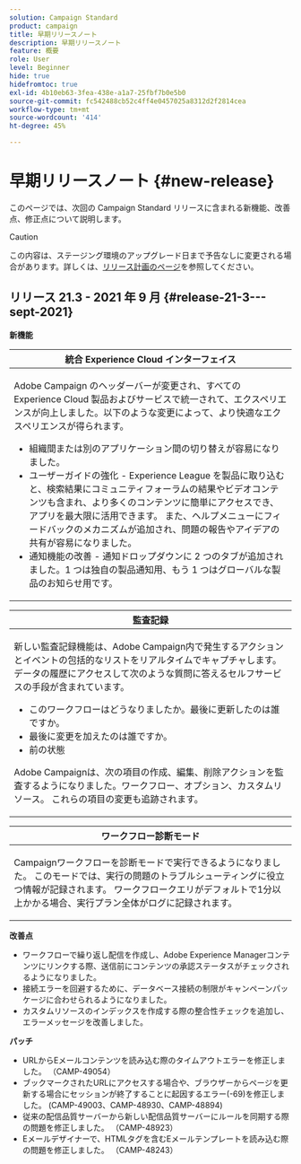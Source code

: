 ```yaml
---
solution: Campaign Standard
product: campaign
title: 早期リリースノート
description: 早期リリースノート
feature: 概要
role: User
level: Beginner
hide: true
hidefromtoc: true
exl-id: 4b10eb63-3fea-438e-a1a7-25fbf7b0e5b0
source-git-commit: fc542488cb52c4ff4e0457025a8312d2f2814cea
workflow-type: tm+mt
source-wordcount: '414'
ht-degree: 45%

---
```


# 早期リリースノート {#new-release}

このページでは、次回の Campaign Standard リリースに含まれる新機能、改善点、修正点について説明します。

>[!CAUTION]
>
> この内容は、ステージング環境のアップグレード日まで予告なしに変更される場合があります。詳しくは、[リリース計画のページ](../../rn/using/release-planning.md)を参照してください。


## リリース 21.3 - 2021 年 9 月 {#release-21-3---sept-2021}


**新機能**


<table> 
<thead> 
<tr> 
<th> <strong>統合 Experience Cloud インターフェイス</strong><br /> </th> 
</tr> 
</thead> 
<tbody> 
<tr> 
<td>
<p>Adobe Campaign のヘッダーバーが変更され、すべての Experience Cloud 製品およびサービスで統一されて、エクスペリエンスが向上しました。以下のような変更によって、より快適なエクスペリエンスが得られます。</p>
<ul>
<li>組織間または別のアプリケーション間の切り替えが容易になりました。</li>
<li>ユーザーガイドの強化 - Experience League を製品に取り込むと、検索結果にコミュニティフォーラムの結果やビデオコンテンツも含まれ、より多くのコンテンツに簡単にアクセスでき、アプリを最大限に活用できます。 また、ヘルプメニューにフィードバックのメカニズムが追加され、問題の報告やアイデアの共有が容易になりました。</li>
<li>通知機能の改善 - 通知ドロップダウンに 2 つのタブが追加されました。1 つは独自の製品通知用、もう 1 つはグローバルな製品のお知らせ用です。</li>
</ul>
<!--<p>For more information refer to the <a href="../../start/using/interface-description.md#top-bar">detailed documentation</a>.
</p>-->
</td> 
</tr> 
</tbody> 
</table>

<table> 
<thead> 
<tr> 
<th> <strong>監査記録</strong><br /> </th> 
</tr> 
</thead> 
<tbody> 
<tr> 
<td>
<p>新しい監査記録機能は、Adobe Campaign内で発生するアクションとイベントの包括的なリストをリアルタイムでキャプチャします。 データの履歴にアクセスして次のような質問に答えるセルフサービスの手段が含まれています。</p>
<ul>
<li>このワークフローはどうなりましたか。最後に更新したのは誰ですか。</li>
<li>最後に変更を加えたのは誰ですか。</li>
<li>前の状態</li>
</ul>
<p>Adobe Campaignは、次の項目の作成、編集、削除アクションを監査するようになりました。ワークフロー、オプション、カスタムリソース。 これらの項目の変更も追跡されます。</p>
<!--<p>For more information refer to the <a href="../../administration/using/audit.md">detailed documentation</a>.
</p>-->
</td> 
</tr> 
</tbody> 
</table>


<table> 
<thead> 
<tr> 
<th> <strong>ワークフロー診断モード</strong><br /> </th> 
</tr> 
</thead> 
<tbody> 
<tr> 
<td>
<p>Campaignワークフローを診断モードで実行できるようになりました。 このモードでは、実行の問題のトラブルシューティングに役立つ情報が記録されます。 ワークフロークエリがデフォルトで1分以上かかる場合、実行プラン全体がログに記録されます。</p>
<!--<p>For more information refer to the <a href="../../administration/using/audit.md">detailed documentation</a>.
</p>-->
</td> 
</tr> 
</tbody> 
</table>

**改善点**

* ワークフローで繰り返し配信を作成し、Adobe Experience Managerコンテンツにリンクする際、送信前にコンテンツの承認ステータスがチェックされるようになりました。
* 接続エラーを回避するために、データベース接続の制限がキャンペーンパッケージに合わせられるようになりました。
* カスタムリソースのインデックスを作成する際の整合性チェックを追加し、エラーメッセージを改善しました。

**パッチ**

* URLからEメールコンテンツを読み込む際のタイムアウトエラーを修正しました。 （CAMP-49054）
* ブックマークされたURLにアクセスする場合や、ブラウザーからページを更新する場合にセッションが終了することに起因するエラー(-69)を修正しました。 (CAMP-49003、CAMP-48930、CAMP-48894)
* 従来の配信品質サーバーから新しい配信品質サーバーにルールを同期する際の問題を修正しました。 （CAMP-48923）
* Eメールデザイナーで、HTMLタグを含むEメールテンプレートを読み込む際の問題を修正しました。 （CAMP-48243）
